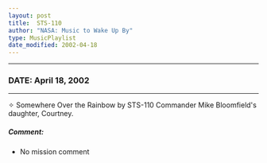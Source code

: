 ```yaml
---
layout: post
title:  STS-110
author: "NASA: Music to Wake Up By"
type: MusicPlaylist
date_modified: 2002-04-18
---
```


----
### DATE: April 18, 2002
----
✧ Somewhere Over the Rainbow by STS-110 Commander Mike Bloomfield's daughter, Courtney.

##### Comment:
* No mission comment
